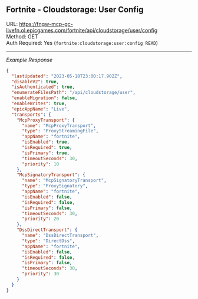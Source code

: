 ## Fortnite - Cloudstorage: User Config

URL: https://fngw-mcp-gc-livefn.ol.epicgames.com/fortnite/api/cloudstorage/user/config \
Method: GET \
Auth Required: Yes (`fortnite:cloudstorage:user:config READ`)

---

_Example Response_

```json
{
  "lastUpdated": "2023-05-18T23:00:17.902Z",
  "disableV2": true,
  "isAuthenticated": true,
  "enumerateFilesPath": "/api/cloudstorage/user",
  "enableMigration": false,
  "enableWrites": true,
  "epicAppName": "Live",
  "transports": {
    "McpProxyTransport": {
      "name": "McpProxyTransport",
      "type": "ProxyStreamingFile",
      "appName": "fortnite",
      "isEnabled": true,
      "isRequired": true,
      "isPrimary": true,
      "timeoutSeconds": 30,
      "priority": 10
    },
    "McpSignatoryTransport": {
      "name": "McpSignatoryTransport",
      "type": "ProxySignatory",
      "appName": "fortnite",
      "isEnabled": false,
      "isRequired": false,
      "isPrimary": false,
      "timeoutSeconds": 30,
      "priority": 20
    },
    "DssDirectTransport": {
      "name": "DssDirectTransport",
      "type": "DirectDss",
      "appName": "fortnite",
      "isEnabled": false,
      "isRequired": false,
      "isPrimary": false,
      "timeoutSeconds": 30,
      "priority": 30
    }
  }
}
```
